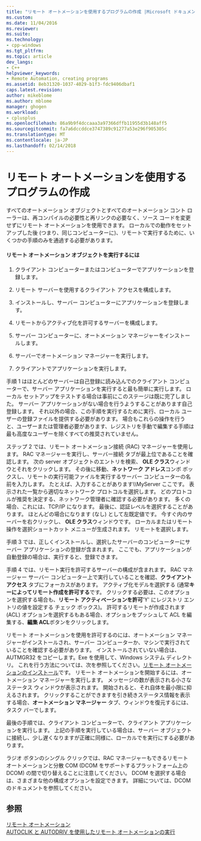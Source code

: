 ```yaml
---
title: "リモート オートメーションを使用するプログラムの作成 |Microsoft ドキュメント"
ms.custom: 
ms.date: 11/04/2016
ms.reviewer: 
ms.suite: 
ms.technology:
- cpp-windows
ms.tgt_pltfrm: 
ms.topic: article
dev_langs:
- C++
helpviewer_keywords:
- Remote Automation, creating programs
ms.assetid: 8eb31320-1037-4029-b1f3-fdc9406dbaf1
caps.latest.revision: 
author: mikeblome
ms.author: mblome
manager: ghogen
ms.workload:
- cplusplus
ms.openlocfilehash: 86a9b9f4dccaaa3a97366dffb11955d3b148aff5
ms.sourcegitcommit: fa7a6dccddce3747389c91277a53e296f905305c
ms.translationtype: MT
ms.contentlocale: ja-JP
ms.lasthandoff: 02/14/2018
---
```

# <a name="creating-programs-that-use-remote-automation"></a>リモート オートメーションを使用するプログラムの作成
すべてのオートメーション オブジェクトとすべてのオートメーション コント ローラーは、再コンパイルの必要性と再リンクの必要なく、ソース コードを変更せずにリモート オートメーションを使用できます。 ローカルでの動作をセットアップした後 (つまり、同じコンピューターに)、リモートで実行するために、いくつかの手順のみを通過する必要があります。  
  
#### <a name="to-execute-the-remote-automation-object"></a>リモート オートメーション オブジェクトを実行するには  
  
1.  クライアント コンピューターまたはコンピューターでアプリケーションを登録します。  
  
2.  リモート サーバーを使用するクライアント アクセスを構成します。  
  
3.  インストールし、サーバー コンピューターにアプリケーションを登録します。  
  
4.  リモートからアクティブ化を許可するサーバーを構成します。  
  
5.  サーバー コンピューターに、オートメーション マネージャーをインストールします。  
  
6.  サーバーでオートメーション マネージャーを実行します。  
  
7.  クライアントでアプリケーションを実行します。  
  
 手順 1 はほとんどのサーバーは自己登録に読み込んでのクライアント コンピューターで、サーバー アプリケーションを実行すると最も簡単に実行します。 ローカル セットアップをテストする場合は事前にこのステージは既に完了しました。 サーバー アプリケーションがない場合を行うようすることがあります自己登録します。 それ以外の場合、この手順を実行するために実行、ローカル ユーザーの登録ファイルを提供する必要があります。 場合もこれらの操作を行うと、ユーザーまたは管理者必要があります、レジストリを手動で編集する手順は最も高度なユーザーを除くすべての推奨されていません。  
  
 ステップ 2 では、リモート オートメーション接続 (RAC) マネージャーを使用します。 RAC マネージャーを実行し、サーバー接続 タブが最上位であることを確認します。 次の server オブジェクトのエントリを検索、 **OLE クラス**ウィンドウとそれをクリックします。 その後に移動、**ネットワーク アドレス**コンボ ボックスし、リモートの実行可能ファイルを実行するサーバー コンピューターの名前を入力します。 たとえば、入力することがあります\\\MyServer ここです。 表示された一覧から適切なネットワーク プロトコルを選択します。 どのプロトコルが推奨を決定する、ネットワーク管理者に確認する必要があります。 多くの場合、これには、TCP/IP になります。 最後に、認証レベルを選択することがあります。 ほとんどの場合になります (なし) として左既定値です。 今すぐ内のサーバーを右クリックし、 **OLE クラス**ウィンドウです。 ローカルまたはリモート操作を選択ショートカット メニューが生成されます。 リモートを選択します。  
  
 手順 3 では、正しくインストールし、選択したサーバーのコンピューターにサーバー アプリケーションの登録が含まれます。 ここでも、アプリケーションが自動登録の場合は、実行すると、登録できます。  
  
 手順 4 では、リモート実行を許可するサーバーの構成が含まれます。 RAC マネージャー サーバー コンピューター上で実行していることを確認、**クライアント アクセス** タブにフォーカスがあります。 アクティブ化モデルを選択する (通常**キーによってリモート作成を許可する**です。 クリックする必要は、このオプションを選択する場合も、**リモート アクティベーションを許可**'Y' にレジストリ エントリの値を設定する チェック ボックス)。 許可するリモートが作成されます (ACL) オプションを選択するもある場合、オプションをプッシュして ACL を編集する、**編集 ACL**ボタンをクリックします。  
  
 リモート オートメーションを使用を許可するのには、オートメーション マネージャーがインストールされ、サーバー コンピューターか、マシンで実行されていることを確認する必要があります。 インストールされていない場合は、AUTMGR32 をコピーします。Exe を使用して、Windows システム ディレクトリ。 これを行う方法については、次を参照してください。[リモート オートメーションのインストール](../mfc/remote-automation-installation.md)です。 リモート オートメーションを開始するには、オートメーション マネージャーを実行します。 メッセージの数が表示される小さなステータス ウィンドウが表示されます。 開始されると、それ自体を最小限に抑えるされます。 クリックすることができますを引き続きステータス情報を表示する場合、**オートメーション マネージャー**  タブ、ウィンドウを復元するには、タスク バーでします。  
  
 最後の手順では、クライアント コンピューターで、クライアント アプリケーションを実行します。 上記の手順を実行している場合は、サーバー オブジェクトに接続し、少し遅くなりますが正確に同様に、ローカルでを実行にする必要があります。  
  
 ラジオ ボタンのシングル クリックでは、RAC マネージャーもできるリモート オートメーションと分散 COM (DCOM をサポートするプラットフォーム上の DCOM) の間で切り替えることに注意してください。 DCOM を選択する場合は、さまざまな他の構成オプションを設定できます。 詳細については、DCOM のドキュメントを参照してください。  
  
## <a name="see-also"></a>参照  
 [リモート オートメーション](../mfc/remote-automation.md)   
 [AUTOCLIK と AUTODRIV を使用したリモート オートメーションの実行](../mfc/running-remote-automation-using-autoclik-and-autodriv.md)

